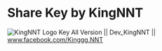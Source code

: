 # Share Key by KingNNT
![KingNNT Logo](https://flic.kr/p/2g3zqDf)
Key All Version || Dev_KingNNT || www.facebook.com/Kinggg.NNT
